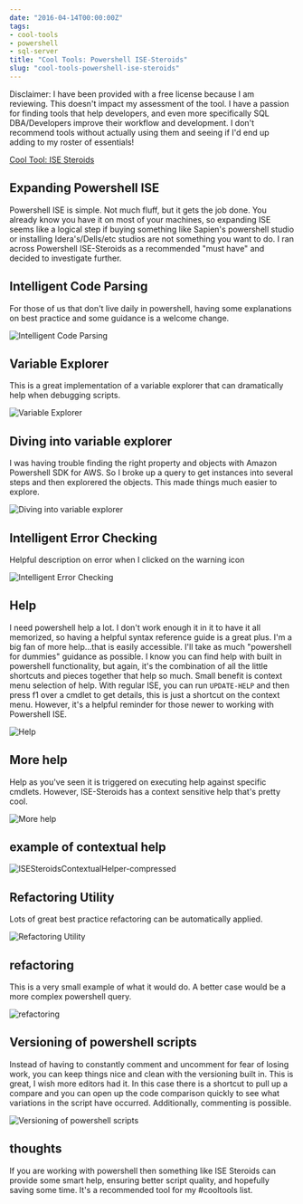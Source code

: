 ```yaml
---
date: "2016-04-14T00:00:00Z"
tags:
- cool-tools
- powershell
- sql-server
title: "Cool Tools: Powershell ISE-Steroids"
slug: "cool-tools-powershell-ise-steroids"
---
```


Disclaimer: I have been provided with a free license because I am reviewing. This doesn't impact my assessment of the tool. I have a passion for finding tools that help developers, and even more specifically SQL DBA/Developers improve their workflow and development. I don't recommend tools without actually using them and seeing if I'd end up adding to my roster of essentials!



[Cool Tool: ISE Steroids](http://www.powertheshell.com/isesteroids)

## Expanding Powershell ISE

Powershell ISE is simple. Not much fluff, but it gets the job done. You already know you have it on most of your machines, so expanding ISE seems like a logical step if buying something like Sapien's powershell studio or installing Idera's/Dells/etc studios are not something you want to do. I ran across Powershell ISE-Steroids as a recommended "must have" and decided to investigate further.

## Intelligent Code Parsing

For those of us that don't live daily in powershell, having some explanations on best practice and some guidance is a welcome change.

![Intelligent Code Parsing](/images/intelligent-code-parsing.png)

## Variable Explorer

This is a great implementation of a variable explorer that can dramatically help when debugging scripts.

![Variable Explorer](/images/variable-explorer.png)

## Diving into variable explorer

I was having trouble finding the right property and objects with Amazon Powershell SDK for AWS. So I broke up a query to get instances into several steps and then explorered the objects. This made things much easier to explore.

![Diving into variable explorer ](/images/diving-into-variable-explorer-.png)

## Intelligent Error Checking

Helpful description on error when I clicked on the warning icon

![Intelligent Error Checking](/images/intelligent-error-checking.png)

## Help

I need powershell help a lot. I don't work enough it in it to have it all memorized, so having a helpful syntax reference guide is a great plus.
I'm a big fan of more help...that is easily accessible. I'll take as much "powershell for dummies" guidance as possible. I know you can find help with built in powershell functionality, but again, it's the combination of all the little shortcuts and pieces together that help so much.
Small benefit is context menu selection of help. With regular ISE, you can run `UPDATE-HELP`  and then press f1 over a cmdlet to get details, this is just a shortcut on the context menu. However, it's a helpful reminder for those newer to working with Powershell ISE.

![Help](/images/help.png)

## More help

Help as you've seen it is triggered on executing help against specific cmdlets. However, ISE-Steroids has a context sensitive help that's pretty cool.

![More help](/images/more-help.png)

## example of contextual help

![ISESteroidsContextualHelper-compressed](/images/ISESteroidsContextualHelper-compressed.gif)

## Refactoring Utility

Lots of great best practice refactoring can be automatically applied.

![Refactoring Utility](/images/refactoring-utility.png)

## refactoring

This is a very small example of what it would do. A better case would be a more complex powershell query.

![refactoring](/images/refactoring.png)

## Versioning of powershell scripts

Instead of having to constantly comment and uncomment for fear of losing work, you can keep things nice and clean with the versioning built in. This is great, I wish more editors had it.
In this case there is a shortcut to pull up a compare and you can open up the code comparison quickly to see what variations in the script have occurred. Additionally, commenting is possible.

![Versioning of powershell scripts](/images/versioning-of-powershell-scripts.png)

## thoughts

If you are working with powershell then something like ISE Steroids can provide some smart help, ensuring better script quality, and hopefully saving some time. It's a recommended tool for my #cooltools list.

